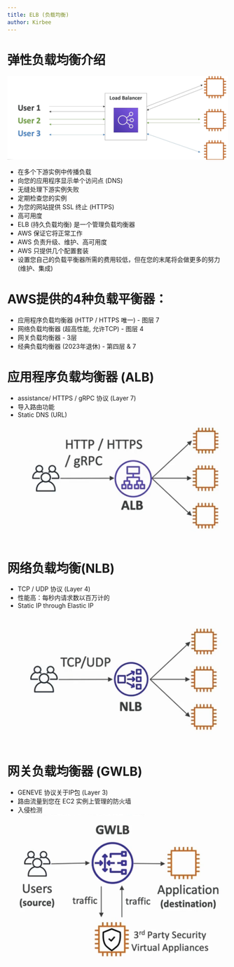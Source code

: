 ```yaml
---
title: ELB (负载均衡)
author: Kirbee
---
```


# 弹性负载均衡介绍

![弹性负载均衡](./ELB.png)

- 在多个下游实例中传播负载
- 向您的应用程序显示单个访问点 (DNS)
- 无缝处理下游实例失败
- 定期检查您的实例
- 为您的网站提供 SSL 终止 (HTTPS)
- 高可用度
- ELB (持久负载均衡) 是一个管理负载均衡器
- AWS 保证它将正常工作
- AWS 负责升级、维护、高可用度
- AWS 只提供几个配置套装
- 设置您自己的负载平衡器所需的费用较低，但在您的末尾将会做更多的努力(维护、集成)

# AWS提供的4种负载平衡器：

- 应用程序负载均衡器 (HTTP / HTTPS 唯一) - 图层 7
- 网络负载均衡器 (超高性能, 允许TCP) - 图层 4
- 网关负载均衡器 - 3层
- 经典负载均衡器 (2023年退休) - 第四层 & 7

# 应用程序负载均衡器 (ALB)

- assistance/ HTTPS / gRPC 协议 (Layer 7)
- 导入路由功能
- Static DNS (URL)
  ![ALB](./ALB.png)

# 网络负载均衡(NLB)

- TCP / UDP 协议 (Layer 4)
- 性能高：每秒内请求数以百万计的
- Static IP through Elastic IP
  ![NLB](./NLB.png)

# 网关负载均衡器 (GWLB)

- GENEVE 协议关于IP包 (Layer 3)
- 路由流量到您在 EC2 实例上管理的防火墙
- 入侵检测
  ![GWLB](./GWLB.png)
